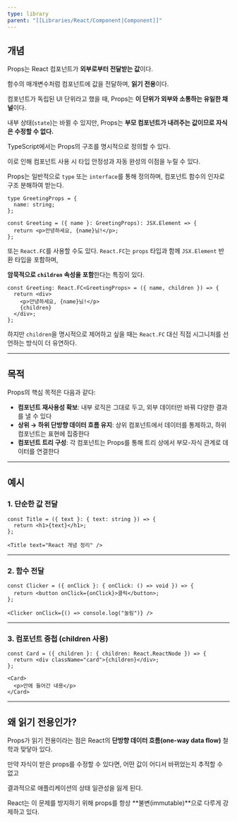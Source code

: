 ```yaml
---
type: library
parent: "[[Libraries/React/Component|Component]]"
---
```

## 개념

Props는 React 컴포넌트가 **외부로부터 전달받는 값**이다.

함수의 매개변수처럼 컴포넌트에 값을 전달하며, **읽기 전용**이다.

컴포넌트가 독립된 UI 단위라고 했을 때, Props는 **이 단위가 외부와 소통하는 유일한 채널**이다.

내부 상태(`state`)는 바뀔 수 있지만, Props는 **부모 컴포넌트가 내려주는 값이므로 자식은 수정할 수 없다.**

TypeScript에서는 Props의 구조를 명시적으로 정의할 수 있다.

이로 인해 컴포넌트 사용 시 타입 안정성과 자동 완성의 이점을 누릴 수 있다.

Props는 일반적으로 `type` 또는 `interface`를 통해 정의하며, 컴포넌트 함수의 인자로 구조 분해하여 받는다.

```tsx
type GreetingProps = {
  name: string;
};

const Greeting = ({ name }: GreetingProps): JSX.Element => {
  return <p>안녕하세요, {name}님!</p>;
};

```

또는 `React.FC`를 사용할 수도 있다. `React.FC`는 `props` 타입과 함께 `JSX.Element` 반환 타입을 포함하며,

**암묵적으로 `children` 속성을 포함**한다는 특징이 있다.

```tsx
const Greeting: React.FC<GreetingProps> = ({ name, children }) => {
  return <div>
    <p>안녕하세요, {name}님!</p>
    {children}
  </div>;
};

```

하지만 `children`을 명시적으로 제어하고 싶을 때는 `React.FC` 대신 직접 시그니처를 선언하는 방식이 더 유연하다.

---

## 목적

Props의 핵심 목적은 다음과 같다:

- **컴포넌트 재사용성 확보**: 내부 로직은 그대로 두고, 외부 데이터만 바꿔 다양한 결과를 낼 수 있다
- **상위 → 하위 단방향 데이터 흐름 유지**: 상위 컴포넌트에서 데이터를 통제하고, 하위 컴포넌트는 표현에 집중한다
- **컴포넌트 트리 구성**: 각 컴포넌트는 Props를 통해 트리 상에서 부모-자식 관계로 데이터를 연결한다

---

## 예시

### 1. 단순한 값 전달

```tsx
const Title = ({ text }: { text: string }) => {
  return <h1>{text}</h1>;
};

<Title text="React 개념 정리" />

```

---

### 2. 함수 전달

```tsx
const Clicker = ({ onClick }: { onClick: () => void }) => {
  return <button onClick={onClick}>클릭</button>;
};

<Clicker onClick={() => console.log("눌림")} />

```

---

### 3. 컴포넌트 중첩 (children 사용)

```tsx
const Card = ({ children }: { children: React.ReactNode }) => {
  return <div className="card">{children}</div>;
};

<Card>
  <p>안에 들어간 내용</p>
</Card>

```

---

## 왜 읽기 전용인가?

Props가 읽기 전용이라는 점은 React의 **단방향 데이터 흐름(one-way data flow)** 철학과 맞닿아 있다.

만약 자식이 받은 props를 수정할 수 있다면, 어떤 값이 어디서 바뀌었는지 추적할 수 없고

결과적으로 애플리케이션의 상태 일관성을 잃게 된다.

React는 이 문제를 방지하기 위해 props를 항상 **불변(immutable)**으로 다루게 강제하고 있다.